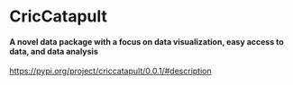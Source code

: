 # CricCatapult

#### A novel data package with a focus on data visualization, easy access to data, and data analysis

https://pypi.org/project/criccatapult/0.0.1/#description

